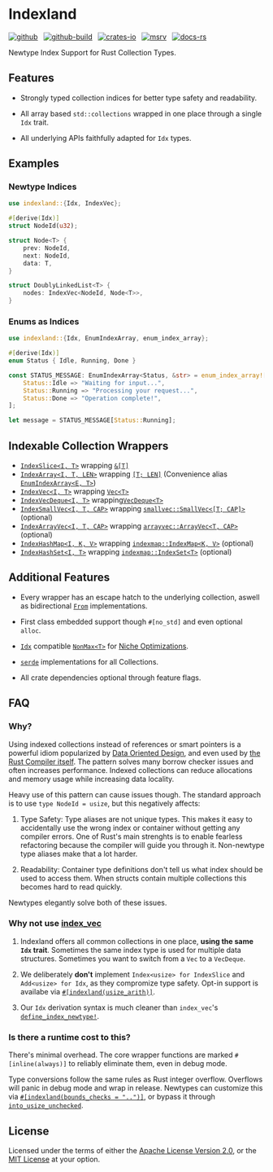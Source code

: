 # Indexland

[![github]](https://github.com/cmrschwarz/indexland/tree/main/crates/indexland)&ensp;
[![github-build]](https://github.com/cmrschwarz/indexland/actions/workflows/ci.yml)&ensp;
[![crates-io]](https://crates.io/crates/indexland)&ensp;
[![msrv]](https://crates.io/crates/indexland)&ensp;
[![docs-rs]](https://docs.rs/indexland)&ensp;

[github]: https://img.shields.io/badge/cmrschwarz/indexland-8da0cb?&labelColor=555555&logo=github
[github-build]: https://github.com/cmrschwarz/indexland/actions/workflows/ci.yml/badge.svg
[crates-io]: https://img.shields.io/crates/v/indexland.svg?logo=rust
[msrv]: https://img.shields.io/crates/msrv/indexland?logo=rust
[docs-rs]: https://img.shields.io/badge/docs.rs-indexland-66c2a5?logo=docs.rs

Newtype Index Support for Rust Collection Types.

## Features
- Strongly typed collection indices for better type safety and readability.

- All array based `std::collections` wrapped in one place through a single `Idx` trait.

- All underlying APIs faithfully adapted for `Idx` types.

## Examples
### Newtype Indices
```rust
use indexland::{Idx, IndexVec};

#[derive(Idx)]
struct NodeId(u32);

struct Node<T> {
    prev: NodeId,
    next: NodeId,
    data: T,
}

struct DoublyLinkedList<T> {
    nodes: IndexVec<NodeId, Node<T>>,
}
```

### Enums as Indices
```rust
use indexland::{Idx, EnumIndexArray, enum_index_array};

#[derive(Idx)]
enum Status { Idle, Running, Done }

const STATUS_MESSAGE: EnumIndexArray<Status, &str> = enum_index_array![
    Status::Idle => "Waiting for input...",
    Status::Running => "Processing your request...",
    Status::Done => "Operation complete!",
];

let message = STATUS_MESSAGE[Status::Running];
```

## Indexable Collection Wrappers
- [`IndexSlice<I, T>`](crate::IndexSlice)
  wrapping [`&[T]`](std::slice)
- [`IndexArray<I, T, LEN>`](crate::IndexArray)
  wrapping [`[T; LEN]`](std::array) (Convenience alias [`EnumIndexArray<E, T>`](crate::EnumIndexArray))
- [`IndexVec<I, T>`](crate::IndexVec)
  wrapping [`Vec<T>`](alloc::vec::Vec)
- [`IndexVecDeque<I, T>`](crate::IndexVecDeque)
  wrapping[`VecDeque<T>`](std::collections::VecDeque)
- [`IndexSmallVec<I, T, CAP>`](crate::IndexSmallVec)
  wrapping [`smallvec::SmallVec<[T; CAP]>`](smallvec::SmallVec) (optional)
- [`IndexArrayVec<I, T, CAP>`](crate::IndexArrayVec)
  wrapping [`arrayvec::ArrayVec<T, CAP>`](arrayvec::ArrayVec) (optional)
- [`IndexHashMap<I, K, V>`](crate::IndexHashMap)
  wrapping [`indexmap::IndexMap<K, V>`](indexmap::IndexMap) (optional)
- [`IndexHashSet<I, T>`](crate::IndexHashSet)
  wrapping [`indexmap::IndexSet<T>`](indexmap::IndexSet) (optional)


## Additional Features

- Every wrapper has an escape hatch
  to the underlying collection, aswell as bidirectional [`From`](core::convert::From)
  implementations.

- First class embedded support though `#[no_std]` and even optional `alloc`.

- [`Idx`](crate::Idx) compatible [`NonMax<T>`](crate::nonmax) for [Niche Optimizations](https://doc.rust-lang.org/std/option/index.html#representation).

- [`serde`](::serde) implementations for all Collections.

- All crate dependencies optional through feature flags.

## FAQ

### Why?
Using indexed collections instead of references or
smart pointers is a powerful idiom popularized by
[Data Oriented Design](https://en.wikipedia.org/wiki/Data-oriented_design),
and even used by
[the Rust Compiler itself](https://github.com/rust-lang/rust/blob/2b285cd5f0877e30ad1d83e04f8cc46254e43391/compiler/rustc_index/src/vec.rs#L40).
The pattern solves many borrow checker issues and often increases performance.
Indexed collections can reduce allocations and memory usage while increasing
data locality.

Heavy use of this pattern can cause issues though. The standard approach is to
use `type NodeId = usize`, but this negatively affects:

  1. Type Safety: Type aliases are not unique types.
     This makes it easy to accidentally use the wrong index or container
     without getting any compiler errors. One of Rust's main strenghts is to
     enable fearless refactoring because the compiler will guide you through it.
     Non-newtype type aliases make that a lot harder.

  2. Readability: Container type definitions don't tell us what index
     should be used to access them. When structs contain multiple collections
     this becomes hard to read quickly.

Newtypes elegantly solve both of these issues.

### Why not use [index_vec](https://docs.rs/index_vec/latest/index_vec/index.html)
1.  Indexland offers all common collections in one place,
    **using the same `Idx` trait**. Sometimes the same index type is used
    for multiple data structures. Sometimes you want to switch from a `Vec`
    to a `VecDeque`.

2.  We deliberately **don't** implement
    `Index<usize> for IndexSlice` and `Add<usize> for Idx`,
    as they compromize type safety. Opt-in support is availabe
    via [`#[indexland(usize_arith)]`](indexland_derive::Idx#indexlandusize_arith).

3.  Our `Idx` derivation syntax is much cleaner than `index_vec`'s
    [`define_index_newtype!`](https://docs.rs/index_vec/latest/index_vec/macro.define_index_type.html).

### Is there a runtime cost to this?
There's minimal overhead. The core wrapper functions are
marked `#[inline(always)]` to reliably eliminate them, even in debug mode.

Type conversions follow the same rules as Rust integer overflow.
Overflows will panic in debug mode and wrap in release.
Newtypes can customize this via
[`#[indexland(bounds_checks = "..")]`](crate::indexland_derive::Idx#indexlandbounds_checks--),
or bypass it through [`into_usize_unchecked`](crate::idx::Idx::into_usize_unchecked).


## License
Licensed under the terms of either the [Apache License Version 2.0](./LICENSE-APACHE), or the [MIT License](./LICENSE-MIT) at your option.
